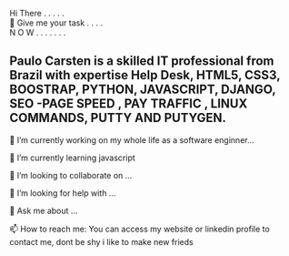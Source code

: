 <!-- Place this tag where you want the button to render. -->

 Hi There . . . . . <br>   👋
 Give me your task . . . . <br>
  N O W  . .  . . . . . <br>

Paulo Carsten is a skilled IT professional from Brazil with expertise Help Desk, HTML5, CSS3, BOOSTRAP, PYTHON, JAVASCRIPT, DJANGO, SEO -PAGE SPEED , PAY TRAFFIC , LINUX COMMANDS, PUTTY AND PUTYGEN.
--------------------------------------------------------------------------------------------------------------------------------


 🔭 I’m currently working on my whole life as a software enginner...                         

 
 
 
 
 🌱 I’m currently learning javascript
 
👯 I’m looking to collaborate on ...
 
 🤔 I’m looking for help with ...
 
 💬 Ask me about ...
 
 📫 How to reach me:  You can access my website or linkedin profile to contact me, dont be shy i like to make new frieds
<!-- - ⚡ Fun fact:   -->

